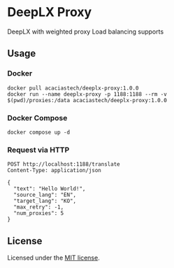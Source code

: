 # DeepLX Proxy

DeepLX with weighted proxy Load balancing supports

## Usage

### Docker
```
docker pull acaciastech/deeplx-proxy:1.0.0
docker run --name deeplx-proxy -p 1188:1188 --rm -v $(pwd)/proxies:/data acaciastech/deeplx-proxy:1.0.0
```

### Docker Compose
```
docker compose up -d
```

### Request via HTTP
```http request
POST http://localhost:1188/translate
Content-Type: application/json

{
  "text": "Hello World!",
  "source_lang": "EN",
  "target_lang": "KO",
  "max_retry": -1,
  "num_proxies": 5
}
```

## License

Licensed under the [MIT license](https://github.com/OrigamiDream/deeplx-proxy/blob/main/LICENSE).
